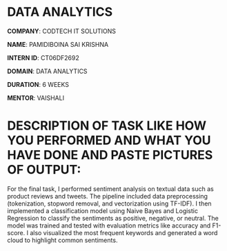 

# DATA ANALYTICS

**COMPANY**: CODTECH IT SOLUTIONS

**NAME**: PAMIDIBOINA SAI KRISHNA

**INTERN ID**: CT06DF2692

**DOMAIN**: DATA ANALYTICS

**DURATION**: 6 WEEKS

**MENTOR**: VAISHALI

# DESCRIPTION OF TASK LIKE HOW YOU PERFORMED AND WHAT YOU HAVE DONE AND PASTE PICTURES OF OUTPUT:
For the final task, I performed sentiment analysis on textual data such as product reviews and tweets. The pipeline included data preprocessing (tokenization, stopword removal, and vectorization using TF-IDF). I then implemented a classification model using Naive Bayes and Logistic Regression to classify the sentiments as positive, negative, or neutral. The model was trained and tested with evaluation metrics like accuracy and F1-score. I also visualized the most frequent keywords and generated a word cloud to highlight common sentiments.



